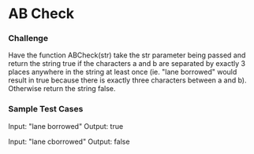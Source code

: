# AB Check

### Challenge

Have the function ABCheck(str) take the str parameter being passed and return the string true if the characters a and b are separated by exactly 3 places anywhere in the string at least once (ie. "lane borrowed" would result in true because there is exactly three characters between a and b). Otherwise return the string false.

### Sample Test Cases

Input: "lane borrowed"
Output: true

Input: "lane cborrowed"
Output: false
